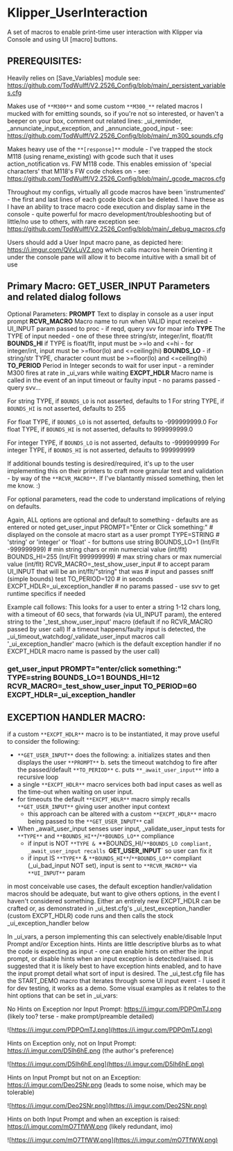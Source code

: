 # Klipper_UserInteraction
A set of macros to enable print-time user interaction with Klipper via Console and using UI [macro] buttons.

## PREREQUISITES:

Heavily relies on [Save_Variables] module
see: https://github.com/TodWulff/V2.2526_Config/blob/main/_persistent_variables.cfg

Makes use of `**M300**` and some custom `**M300_**` related macros I mucked with for emitting sounds, so if you're not so
interested, or haven't a beeper on your box, comment out related lines: _ui_reminder, _annunciate_input_exception,
and _annunciate_good_input - see: https://github.com/TodWulff/V2.2526_Config/blob/main/_m300_sounds.cfg

Makes heavy use of the `**[response]**` module - I've trapped the stock M118 (using rename_existing) with gcode such
that it uses action_notification vs. FW M118 code.  This enables emission of 'special characters' that M118's
FW code chokes on - see: https://github.com/TodWulff/V2.2526_Config/blob/main/_gcode_macros.cfg

Throughout my configs, virtually all gcode macros have been 'instrumented' - the first and last lines of each gcode
block can be deleted.  I have these as I have an ability to trace macro code execution and display same in the
console - quite powerful for macro development/troubleshooting but of little/no use to others, with rare exception
see: https://github.com/TodWulff/V2.2526_Config/blob/main/_debug_macros.cfg

Users should add a User Input macro pane, as depicted here: https://i.imgur.com/QVxLuVZ.png which calls macros herein
Orienting it under the console pane will allow it to become intuitive with a small bit of use

## Primary Macro:  GET_USER_INPUT  Parameters and related dialog follows

Optional Parameters:
**PROMPT**		Text to display in console as a user input prompt
**RCVR_MACRO**	Macro name to run when VALID input received - UI_INPUT param passed to proc - if reqd, query svv for moar info
**TYPE**		The TYPE of input needed - one of these three string/str, integer/int, float/flt
**BOUNDS_HI**	if TYPE is float/flt, input must be >=lo and <=hi - for integer/int, input must be >=floor(lo) and <=ceiling(hi)
**BOUNDS_LO**	 - if string/str TYPE, character count must be >=floor(lo) and <=ceiling(hi)
**TO_PERIOD**	Period in Integer seconds to wait for user input - a reminder M300 fires at rate in _ui_vars while waiting
**EXCPT_HDLR**	Macro name is called in the event of an input timeout or faulty input - no params passed - query svv...

For string TYPE, if `BOUNDS_LO` is not asserted, defaults to 1
For string TYPE, if `BOUNDS_HI` is not asserted, defaults to 255

For float TYPE, if `BOUNDS_LO` is not asserted, defaults to -999999999.0
For float TYPE, if `BOUNDS_HI` is not asserted, defaults to 999999999.0

For integer TYPE, if `BOUNDS_LO` is not asserted, defaults to -999999999
For integer TYPE, if `BOUNDS_HI` is not asserted, defaults to 999999999

If additional bounds testing is desired/required, it's up to the user implementing this on their printers to craft more granular
test and validation - by way of the `**RCVR_MACRO**`.  If I've blantantly missed something, then let me know. :)

For optional parameters, read the code to understand implications of relying on defaults.

Again, ALL options are optional and default to something - defaults are as entered or noted
get_user_input	PROMPT="Enter or Click something:"		# displayed on the console at macro start as a user prompt
		TYPE=STRING					# 'string' or 'integer' or 'float' - for buttons use string
		BOUNDS_LO=1		(Int/Flt -999999999)	# min string chars or min numercial value (int/flt)
		BOUNDS_HI=255		(Int/Flt  999999999)	# max string chars or max numercial value (int/flt)
		RCVR_MACRO=_test_show_user_input		# to accept param UI_INPUT that will be an int/flt/"string" that was 
								# input and passes sniff (simple bounds) test
		TO_PERIOD=120					# in seconds
		EXCPT_HDLR=_ui_exception_handler		# no params passed - use svv to get runtime specifics if needed

Example call follows:
This looks for a user to enter a string 1-12 chars long, with a timeout of 60 secs, that forwards (via UI_INPUT param),
the entered string to the '_test_show_user_input' macro (default if no RCVR_MACRO passed by user call)
If a timeout happens/faulty input is detected, the _ui_timeout_watchdog/_validate_user_input macros call '_ui_exception_handler' macro
(which is the default exception handler if no EXCPT_HDLR macro name is passed by the user call)

### get_user_input PROMPT="enter/click something:" TYPE=string BOUNDS_LO=1 BOUNDS_HI=12 RCVR_MACRO=_test_show_user_input TO_PERIOD=60 EXCPT_HDLR=_ui_exception_handler

## EXCEPTION HANDLER MACRO:
if a custom `**EXCPT_HDLR**` macro is to be instantiated, it may prove useful to consider the following:
 - `**GET_USER_INPUT**` does the following:
    a. initializes states and then displays the user `**PROMPT**`
    b. sets the timeout watchdog to fire after the passed/default `**TO_PERIOD**`
    c. puts `**_await_user_input**` into a recursive loop
 - a single `**EXCPT_HDLR**` macro services both bad input cases as well as the time-out when waiting on user input.
 - for timeouts the default `**EXCPT_HDLR**` macro simply recalls `**GET_USER_INPUT**` giving user another input context
   - this approach can be altered with a custom `**EXCPT_HDLR**` macro being passed to the `**GET_USER_INPUT**` call
 - When _await_user_input senses user input, _validate_user_input tests for `**TYPE**` and `**BOUNDS_HI**`/`**BOUNDS_LO**` compliance
   - if input is NOT `**TYPE & `**BOUNDS_HI/`**BOUNDS_LO compliant, _await_user_input recalls `**GET_USER_INPUT**` so user can fix it
   - if input IS `**TYPE**` & `**BOUNDS_HI**`/`**BOUNDS_LO**` compliant (_ui_bad_input NOT set), input is sent to `**RCVR_MACRO**` via `**UI_INPUT**` param

in most conceivable use cases, the default exception handler/validation macros should be adequate, but want to give others
options, in the event I haven't considered something.  Either an entirely new EXCPT_HDLR can be crafted or, as demonstrated
in _ui_test.cfg's _ui_test_exception_handler (custom EXCPT_HDLR) code runs and then calls the stock _ui_exception_handler below

In _ui_vars, a person implementing this can selectively enable/disable Input Prompt and/or Exception hints.  Hints are
little descriptive blurbs as to what the code is expecting as input - one can enable hints on either the input prompt,
or disable hints when an input exception is detected/raised.  It is suggested that it is likely best to have exception
hints enabled, and to have the input prompt detail what sort of input is desired.  The _ui_test.cfg file has the START_DEMO
macro that iterates through some UI input event - I used it for dev testing, it works as a demo.
Some visual examples as it relates to the hint options that can be set in _ui_vars:

No Hints on Exception nor Input Prompt: https://i.imgur.com/PDPOmTJ.png (likely too? terse - make prompt/preamble detailed)

![https://i.imgur.com/PDPOmTJ.png](https://i.imgur.com/PDPOmTJ.png)

Hints on Exception only, not on Input Prompt:  https://i.imgur.com/D5Ih6hE.png (the author's preference)

![https://i.imgur.com/D5Ih6hE.png](https://i.imgur.com/D5Ih6hE.png)

Hints on Input Prompt but not on an Exception:  https://i.imgur.com/Deo2SNr.png (leads to some noise, which may be tolerable)

![https://i.imgur.com/Deo2SNr.png](https://i.imgur.com/Deo2SNr.png)

Hints on both Input Prompt and when an exception is raised:  https://i.imgur.com/mO7TfWW.png (likely redundant, imo)

![https://i.imgur.com/mO7TfWW.png](https://i.imgur.com/mO7TfWW.png)
